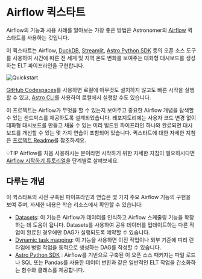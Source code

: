 # Airflow 퀵스타트

Airflow의 기능과 사용 사례를 알아보는 가장 좋은 방법은 Astronomer의 [Airflow](https://github.com/astronomer/airflow-quickstart) 퀵스타트를 사용하는 것입니다.

이 퀵스타트는 Airflow, [DuckDB](https://duckdb.org/), [Streamlit](https://streamlit.io/), [Astro Python SDK](https://astro-sdk-python.readthedocs.io/en/stable/index.html) 등의 오픈 소스 도구를 사용하여 시간에 따른 전 세계 및 지역 온도 변화를 보여주는 대화형 대시보드를 생성하는 ELT 파이프라인을 구현합니다.

![Quickstart](https://www.astronomer.io/docs/assets/images/quickstart_streamlit_result_1-11f98b8db76ad48616ad9a078c8c9410.png)


[GitHub Codespaces](https://github.com/features/codespaces)를 사용하면 로컬에 아무것도 설치하지 않고도 빠른 시작을 실행할 수 있고, [Astro CLI](https://www.astronomer.io/docs/astro/cli/install-cli)를 사용하여 로컬에서 실행할 수도 있습니다.

이 프로젝트는 Airflow가 무엇을 할 수 있는지 보여주고 중요한 Airflow 개념을 탐색할 수 있는 샌드박스를 제공하도록 설계되었습니다. 레포지토리에는 사용자 코드 변경 없이 대화형 대시보드를 만들고 채울 수 있는 미리 빌드된 파이프라인 하나와 완료되면 대시보드를 개선할 수 있는 몇 가지 연습이 포함되어 있습니다. 퀵스타트에 대한 자세한 지침은 [프로젝트 Readme](https://github.com/astronomer/airflow-quickstart/blob/main/README.md)를 참조하세요.


💡TIP
Airflow를 처음 사용하시는 분이라면 시작하기 위한 자세한 지침이 필요하시다면 [Airflow 시작하기 튜토리얼](https://www.astronomer.io/docs/learn/get-started-with-airflow)을 단계별로 살펴보세요.

## 다루는 개념

이 퀵스타트의 사전 구축된 파이프라인과 연습은 몇 가지 주요 Airflow 기능의 구현을 보여 주며, 자세한 내용은 학습 리소스에서 확인할 수 있습니다:

- [Datasets](https://www.astronomer.io/docs/learn/airflow-datasets): 이 기능은 Airflow가 데이터를 인식하고 Airflow 스케줄링 기능을 확장하는 데 도움이 됩니다. Datasets를 사용하여 공유 데이터를 업데이트하는 다른 작업이 완료된 경우에만 DAG가 실행되도록 예약할 수 있습니다.
- [Dynamic task mapping](https://www.astronomer.io/docs/learn/dynamic-tasks): 이 기능을 사용하면 이전 작업이나 외부 기준에 띠리 런타임에 병렬 작업을 동적으로 생성하는 DAG를 작성할 수 있습니다.
- [Astro Python SDK](https://www.astronomer.io/docs/learn/astro-python-sdk) : Airflow를 기반으로 구축된 이 오픈 소스 패키지는 파일 로드나 SQL 또는 Pandas를 사용한 데이터 변환과 같은 일반적인 ELT 작업을 간소화하는 함수와 클래스를 제공합니다.
